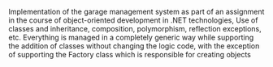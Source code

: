 Implementation of the garage management system as part of an assignment in the course of object-oriented development in .NET technologies,
Use of classes and inheritance, composition, polymorphism, reflection exceptions, etc.
Everything is managed in a completely generic way while supporting the addition of classes without changing the logic code, with the exception of supporting the Factory class which is responsible for creating objects
